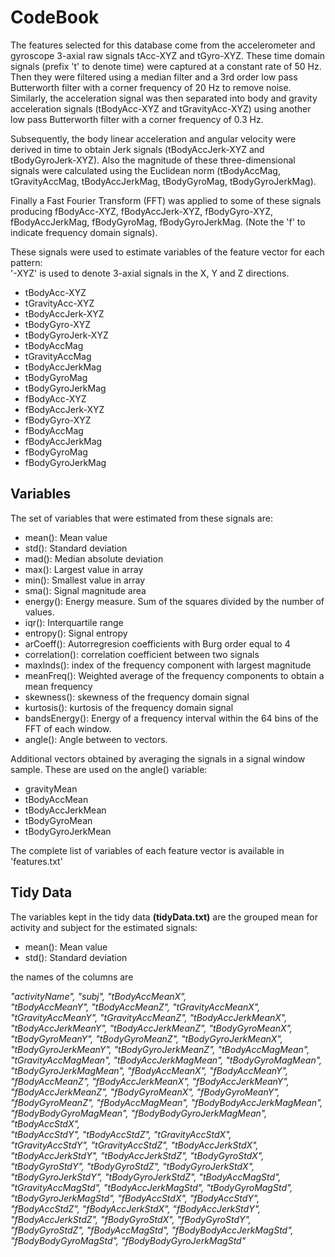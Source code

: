 CodeBook
=================

The features selected for this database come from the accelerometer and gyroscope 3-axial raw signals tAcc-XYZ and tGyro-XYZ. These time domain signals (prefix 't' to denote time) were captured at a constant rate of 50 Hz. Then they were filtered using a median filter and a 3rd order low pass Butterworth filter with a corner frequency of 20 Hz to remove noise. Similarly, the acceleration signal was then separated into body and gravity acceleration signals (tBodyAcc-XYZ and tGravityAcc-XYZ) using another low pass Butterworth filter with a corner frequency of 0.3 Hz. 

Subsequently, the body linear acceleration and angular velocity were derived in time to obtain Jerk signals (tBodyAccJerk-XYZ and tBodyGyroJerk-XYZ). Also the magnitude of these three-dimensional signals were calculated using the Euclidean norm (tBodyAccMag, tGravityAccMag, tBodyAccJerkMag, tBodyGyroMag, tBodyGyroJerkMag). 

Finally a Fast Fourier Transform (FFT) was applied to some of these signals producing fBodyAcc-XYZ, fBodyAccJerk-XYZ, fBodyGyro-XYZ, fBodyAccJerkMag, fBodyGyroMag, fBodyGyroJerkMag. (Note the 'f' to indicate frequency domain signals). 

These signals were used to estimate variables of the feature vector for each pattern:  
'-XYZ' is used to denote 3-axial signals in the X, Y and Z directions.

* tBodyAcc-XYZ
* tGravityAcc-XYZ
* tBodyAccJerk-XYZ
* tBodyGyro-XYZ
* tBodyGyroJerk-XYZ
* tBodyAccMag
* tGravityAccMag
* tBodyAccJerkMag
* tBodyGyroMag
* tBodyGyroJerkMag
* fBodyAcc-XYZ
* fBodyAccJerk-XYZ
* fBodyGyro-XYZ
* fBodyAccMag
* fBodyAccJerkMag
* fBodyGyroMag
* fBodyGyroJerkMag


## Variables

The set of variables that were estimated from these signals are: 

* mean(): Mean value
* std(): Standard deviation
* mad(): Median absolute deviation 
* max(): Largest value in array
* min(): Smallest value in array
* sma(): Signal magnitude area
* energy(): Energy measure. Sum of the squares divided by the number of values. 
* iqr(): Interquartile range 
* entropy(): Signal entropy
* arCoeff(): Autorregresion coefficients with Burg order equal to 4
* correlation(): correlation coefficient between two signals
* maxInds(): index of the frequency component with largest magnitude
* meanFreq(): Weighted average of the frequency components to obtain a mean frequency
* skewness(): skewness of the frequency domain signal 
* kurtosis(): kurtosis of the frequency domain signal 
* bandsEnergy(): Energy of a frequency interval within the 64 bins of the FFT of each window.
* angle(): Angle between to vectors.

Additional vectors obtained by averaging the signals in a signal window sample. These are used on the angle() variable:

* gravityMean
* tBodyAccMean
* tBodyAccJerkMean
* tBodyGyroMean
* tBodyGyroJerkMean

The complete list of variables of each feature vector is available in 'features.txt'


## Tidy Data

The variables kept in the tidy data **(tidyData.txt)** are the grouped mean for activity and subject for the estimated signals:

* mean(): Mean value
* std(): Standard deviation

the names of the columns are

*"activityName",            "subj",                     "tBodyAccMeanX",           
"tBodyAccMeanY",            "tBodyAccMeanZ",            "tGravityAccMeanX",        
"tGravityAccMeanY",         "tGravityAccMeanZ",         "tBodyAccJerkMeanX",       
"tBodyAccJerkMeanY",        "tBodyAccJerkMeanZ",        "tBodyGyroMeanX",          
"tBodyGyroMeanY",           "tBodyGyroMeanZ",           "tBodyGyroJerkMeanX",      
"tBodyGyroJerkMeanY",       "tBodyGyroJerkMeanZ",       "tBodyAccMagMean",         
"tGravityAccMagMean",       "tBodyAccJerkMagMean",      "tBodyGyroMagMean",        
"tBodyGyroJerkMagMean",     "fBodyAccMeanX",            "fBodyAccMeanY",           
"fBodyAccMeanZ",            "fBodyAccJerkMeanX",        "fBodyAccJerkMeanY",       
"fBodyAccJerkMeanZ",        "fBodyGyroMeanX",           "fBodyGyroMeanY",          
"fBodyGyroMeanZ",           "fBodyAccMagMean",        "fBodyBodyAccJerkMagMean",  
"fBodyBodyGyroMagMean",     "fBodyBodyGyroJerkMagMean", "tBodyAccStdX",            
"tBodyAccStdY",             "tBodyAccStdZ",             "tGravityAccStdX",         
"tGravityAccStdY",          "tGravityAccStdZ",          "tBodyAccJerkStdX",        
"tBodyAccJerkStdY",         "tBodyAccJerkStdZ",         "tBodyGyroStdX",           
"tBodyGyroStdY",            "tBodyGyroStdZ",            "tBodyGyroJerkStdX",       
"tBodyGyroJerkStdY",        "tBodyGyroJerkStdZ",        "tBodyAccMagStd",          
"tGravityAccMagStd",        "tBodyAccJerkMagStd",       "tBodyGyroMagStd",         
"tBodyGyroJerkMagStd",      "fBodyAccStdX",             "fBodyAccStdY",            
"fBodyAccStdZ",             "fBodyAccJerkStdX",         "fBodyAccJerkStdY",        
"fBodyAccJerkStdZ",         "fBodyGyroStdX",            "fBodyGyroStdY",           
"fBodyGyroStdZ",            "fBodyAccMagStd",          "fBodyBodyAccJerkMagStd",  
"fBodyBodyGyroMagStd",      "fBodyBodyGyroJerkMagStd"*




